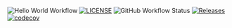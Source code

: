 ![Hello World Workflow](https://img.shields.io/github/actions/workflow/status/40794417KaungKhantPaing/sem/main.yml?branch=master&label=Master%20Build&style=flat-square)
[![LICENSE](https://img.shields.io/github/license/40794417KaungKhantPaing/sem.svg?style=flat-square&label=License)](https://github.com/40794417KaungKhantPaing/sem/blob/master/LICENSE)
![GitHub Workflow Status](https://img.shields.io/github/actions/workflow/status/40794417KaungKhantPaing/sem/main.yml?branch=develop&style=flat-square&label=Develop%20Build)
[![Releases](https://img.shields.io/github/release/40794417KaungKhantPaing/sem/all.svg?style=flat-square&label=Release)](https://github.com/40794417KaungKhantPaing/sem/releases)
[![codecov](https://codecov.io/gh/40794417KaungKhantPaing/sem/graph/badge.svg?token=0OKSM90BSQ)](https://codecov.io/gh/40794417KaungKhantPaing/sem)

